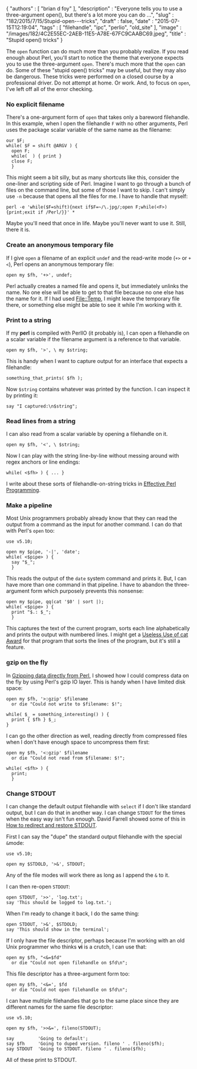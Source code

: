 {
   "authors" : [
      "brian d foy"
   ],
   "description" : "Everyone tells you to use a three-argument open(), but there's a lot more you can do ...",
   "slug" : "182/2015/7/15/Stupid-open---tricks",
   "draft" : false,
   "date" : "2015-07-15T12:19:04",
   "tags" : [
      "filehandle",
      "ipc",
      "perlio",
      "old_site"
   ],
   "image" : "/images/182/4C2E55EC-2AEB-11E5-A78E-67FC9CAABC69.jpeg",
   "title" : "Stupid open() tricks"
}

The `open` function can do much more than you probably realize. If you read enough about Perl, you'll start to notice the theme that everyone expects you to use the three-argument `open`. There's much more that the `open` can do. Some of these "stupid open() tricks" may be useful, but they may also be dangerous. These tricks were performed on a closed course by a professional driver. Do not attempt at home. Or work. And, to focus on `open`, I've left off all of the error checking.

### No explicit filename

There's a one-argument form of `open` that takes only a bareword filehandle. In this example, when I open the filehandle `F` with no other arguments, Perl uses the package scalar variable of the same name as the filename:

``` prettyprint
our $F;
while( $F = shift @ARGV ) {
  open F;
  while(  ) { print }
  close F;
  }
```

This might seem a bit silly, but as many shortcuts like this, consider the one-liner and scripting side of Perl. Imagine I want to go through a bunch of files on the command line, but some of those I want to skip. I can't simply use `-n` because that opens all the files for me. I have to handle that myself:

``` prettyprint
perl -e 'while($F=shift){next if$F=~/\.jpg/;open F;while(<F>){print;exit if /Perl/}}' *
```

Maybe you'll need that once in life. Maybe you'll never want to use it. Still, there it is.

### Create an anonymous temporary file

If I give `open` a filename of an explicit `undef` and the read-write mode (`+>` or `+<`), Perl opens an anonymous temporary file:

``` prettyprint
open my $fh, '+>', undef;
```

Perl actually creates a named file and opens it, but immediately unlinks the name. No one else will be able to get to that file because no one else has the name for it. If I had used [File::Temp](https://metacpan.org/pod/File::Temp), I might leave the temporary file there, or something else might be able to see it while I'm working with it.

### Print to a string

If my **perl** is compiled with PerlIO (it probably is), I can open a filehandle on a scalar variable if the filename argument is a reference to that variable.

``` prettyprint
open my $fh, '>', \ my $string;
```

This is handy when I want to capture output for an interface that expects a filehandle:

``` prettyprint
something_that_prints( $fh );
```

Now `$string` contains whatever was printed by the function. I can inspect it by printing it:

``` prettyprint
say "I captured:\n$string";
```

### Read lines from a string

I can also read from a scalar variable by opening a filehandle on it.

``` prettyprint
open my $fh, '<', \ $string;
```

Now I can play with the string line-by-line without messing around with regex anchors or line endings:

``` prettyprint
while( <$fh> ) { ... }
```

I write about these sorts of filehandle-on-string tricks in [Effective Perl Programming](http://www.effectiveperlprogramming.com).

### Make a pipeline

Most Unix programmers probably already know that they can read the output from a command as the input for another command. I can do that with Perl's `open` too:

``` prettyprint
use v5.10;

open my $pipe, '-|', 'date';
while( <$pipe> ) {
  say "$_";
  }
```

This reads the output of the `date` system command and prints it. But, I can have more than one command in that pipeline. I have to abandon the three-argument form which purposely prevents this nonsense:

``` prettyprint
open my $pipe, qq(cat '$0' | sort |);
while( <$pipe> ) {
  print "$.: $_";
  }
```

This captures the text of the current program, sorts each line alphabetically and prints the output with numbered lines. I might get a [Useless Use of cat Award](http://www.smallo.ruhr.de/award.html) for that program that sorts the lines of the program, but it's still a feature.

### gzip on the fly

In [Gzipping data directly from Perl](http://perltricks.com/article/162/2015/3/27/Gzipping-data-directly-from-Perl), I showed how I could compress data on the fly by using Perl's gzip IO layer. This is handy when I have limited disk space:

``` prettyprint
open my $fh, '>:gzip' $filename 
  or die "Could not write to $filename: $!";

while( $_ = something_interesting() ) {
  print { $fh } $_;
}
```

I can go the other direction as well, reading directly from compressed files when I don't have enough space to uncompress them first:

``` prettyprint
open my $fh, '<:gzip' $filename 
  or die "Could not read from $filename: $!";

while( <$fh> ) {
  print;
  }
```

### Change STDOUT

I can change the default output filehandle with `select` if I don't like standard output, but I can do that in another way. I can change `STDOUT` for the times when the easy way isn't fun enough. David Farrell showed some of this in [How to redirect and restore STDOUT](http://perltricks.com/article/45/2013/10/27/How-to-redirect-and-restore-STDOUT).

First I can say the "dupe" the standard output filehandle with the special `&`mode:

``` prettyprint
use v5.10;

open my $STDOLD, '>&', STDOUT;
```

Any of the file modes will work there as long as I append the `&` to it.

I can then re-open `STDOUT`:

``` prettyprint
open STDOUT, '>>', 'log.txt';
say 'This should be logged to log.txt.';
```

When I'm ready to change it back, I do the same thing:

``` prettyprint
open STDOUT, '>&', $STDOLD;
say 'This should show in the terminal';
```

If I only have the file descriptor, perhaps because I'm working with an old Unix programmer who thinks **vi** is a crutch, I can use that:

``` prettyprint
open my $fh, "<&=$fd" 
  or die "Could not open filehandle on $fd\n";
```

This file descriptor has a three-argument form too:

``` prettyprint
open my $fh, '<&=', $fd
  or die "Could not open filehandle on $fd\n";
```

I can have multiple filehandles that go to the same place since they are different names for the same file descriptor:

``` prettyprint
use v5.10;

open my $fh, '>>&=', fileno(STDOUT);

say         'Going to default';
say $fh     'Going to duped version. fileno ' . fileno($fh);
say STDOUT  'Going to STDOUT. fileno ' . fileno($fh);
```

All of these print to STDOUT.

